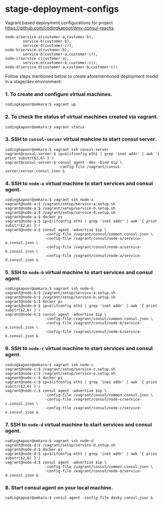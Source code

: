 # stage-deployment-configs

Vagrant based deployment configurations for project https://github.com/codingkapoor/dmv-consul-reactjs.

```
node-a(service-a(customer-a,customer-b),
		service-b(customer-b),
		service-d(customer-c)),
node-b(service-a(customer-b),
		service-b(customer-a,customer-c)),
node-c(service-c(customer-a),
		service-e(customer-b,customer-c)),
node-d(service-d(customer-a,customer-b,customer-c))
```


Follow steps mentioned below to create aforementioned deployment model in a stage/dev environment:

### 1. To create and configure virtual machines.
```
codingkapoor@omkara:$ vagrant up
```

### 2. To check the status of virtual machines created via vagrant.
```
codingkapoor@omkara:$ vagrant status
```

### 3. SSH to `consul-server` virtual mahcine to start consul server.
```
codingkapoor@omkara:$ vagrant ssh consul-server
vagrant@consul-server:$ ip=$(ifconfig eth1 | grep 'inet addr' | awk '{ print substr($2,6) }')
vagrant@consul-server:$ consul agent -dev -bind $ip \
                        -config-file /vagrant/consul-server/server.consul.json &
```

### 4. SSH to `node-a` virtual machine to start services and consul agent.
```
codingkapoor@omkara:$ vagrant ssh node-a
vagrant@node-a:$ /vagrant/setup/service-a.setup.sh 
vagrant@node-a:$ /vagrant/setup/service-b.setup.sh 
vagrant@node-a:$ /vagrant/setup/service-d.setup.sh 
vagrant@node-a:$ docker ps
vagrant@node-a:$ ip=$(ifconfig eth1 | grep 'inet addr' | awk '{ print substr($2,6) }')
vagrant@node-a:$ consul agent -advertise $ip \
                  -config-file /vagrant/consul/common.consul.json \
                  -config-file /vagrant/consul/node-a/service-a.consul.json \ 
                  -config-file /vagrant/consul/node-a/service-b.consul.json \
                  -config-file /vagrant/consul/node-a/service-d.consul.json &
```

### 5. SSH to `node-b` virtual machine to start services and consul agent.
```
codingkapoor@omkara:$ vagrant ssh node-b
vagrant@node-b:$ /vagrant/setup/service-a.setup.sh 
vagrant@node-b:$ /vagrant/setup/service-b.setup.sh 
vagrant@node-b:$ docker ps
vagrant@node-b:$ ip=$(ifconfig eth1 | grep 'inet addr' | awk '{ print substr($2,6) }')
vagrant@node-b:$ consul agent -advertise $ip \
                  -config-file /vagrant/consul/common.consul.json \
                  -config-file /vagrant/consul/node-b/service-a.consul.json \
                  -config-file /vagrant/consul/node-b/service-b.consul.json &
```

### 6. SSH to `node-c` virtual machine to start services and consul agent.
```
codingkapoor@omkara:$ vagrant ssh node-c
vagrant@node-c:$ /vagrant/setup/service-c.setup.sh 
vagrant@node-c:$ /vagrant/setup/service-e.setup.sh 
vagrant@node-c:$ docker ps
vagrant@node-c:$ ip=$(ifconfig eth1 | grep 'inet addr' | awk '{ print substr($2,6) }')
vagrant@node-c:$ consul agent -advertise $ip \
                  -config-file /vagrant/consul/common.consul.json \
                  -config-file /vagrant/consul/node-c/service-c.consul.json \
                  -config-file /vagrant/consul/node-c/service-e.consul.json &
```

### 7. SSH to `node-d` virtual machine to start services and consul agent.
```
codingkapoor@omkara:$ vagrant ssh node-d
vagrant@node-d:$ /vagrant/setup/service-d.setup.sh 
vagrant@node-d:$ docker ps
vagrant@node-d:$ ip=$(ifconfig eth1 | grep 'inet addr' | awk '{ print substr($2,6) }')
vagrant@node-d:$ consul agent -advertise $ip \
                  -config-file /vagrant/consul/common.consul.json \
                  -config-file /vagrant/consul/node-d/service-d.consul.json &
```

### 8. Start consul agent on your local machine.
```
codingkapoor@omkara:$ consul agent -config-file desky.consul.json &
```

